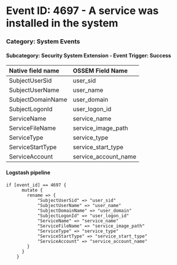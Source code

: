 # Event ID: 4697 -  A service was installed in the system
### Category: System Events
#### Subcategory: Security System Extension - Event Trigger: Success

|Native field name            |OSSEM Field Name                   |
|:----------------------------|:----------------------------------|
| SubjectUserSid              | user_sid                          | 
| SubjectUserName             | user_name                         |
| SubjectDomainName           | user_domain                       |
| SubjectLogonId              | user_logon_id                     |
| ServiceName                 | service_name                      |
| ServiceFileName             | service_image_path                |
| ServiceType                 | service_type                      |
| ServiceStartType            | service_start_type                |
| ServiceAccount              | service_account_name              |


#### Logstash pipeline

```
if [event_id] == 4697 {
      mutate {
        rename => {
            "SubjectUserSid" => "user_sid"
            "SubjectUserName" => "user_name"
            "SubjectDomainName" => "user_domain"
            "SubjectLogonId" => "user_logon_id"
            "ServiceName" => "service_name"
            "ServiceFileName" => "service_image_path"
            "ServiceType" => "service_type"
            "ServiceStartType" => "service_start_type"
            "ServiceAccount" => "service_account_name"
        }
      }
    }
```